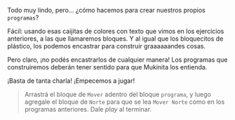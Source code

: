 <gs-toolbox toolbox-url="https://raw.githubusercontent.com/MumukiProject/mumuki-guia-gobstones-primeros-programas-kids/master/toolbox.xml"></gs-toolbox>

Todo muy lindo, pero... ¿cómo hacemos para crear nuestros propios `programas`?

Fácil: usando esas caijitas de colores con texto que vimos en los ejercicios anteriores, a las que llamaremos bloques. Y al igual que los bloquecitos de plástico, los podemos encastrar para construir graaaaaandes cosas. 

Pero claro, ¡no podés encastrarlos de cualquier manera! Los programas que construiremos deberán tener sentido para que Mukinita los entienda. 

¡Basta de tanta charla! ¡Empecemos a jugar!

> Arrastrá el bloque de `Mover` adentro del bloque `programa`, y luego agregale el bloque de `Norte` para que se lea `Mover Norte` como en los programas anteriores. Dale _play_ al terminar. 